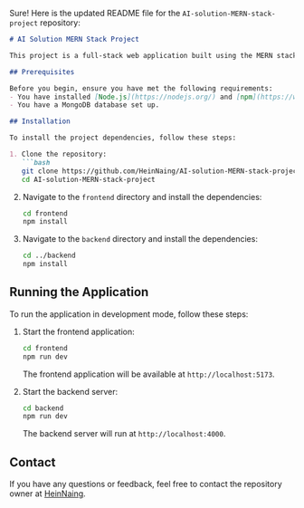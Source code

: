 Sure! Here is the updated README file for the `AI-solution-MERN-stack-project` repository:

```markdown
# AI Solution MERN Stack Project

This project is a full-stack web application built using the MERN stack (MongoDB, Express, React, Node.js) with Tailwind CSS for styling. It includes a frontend application, backend server, and an admin dashboard.

## Prerequisites

Before you begin, ensure you have met the following requirements:
- You have installed [Node.js](https://nodejs.org/) and [npm](https://www.npmjs.com/).
- You have a MongoDB database set up.

## Installation

To install the project dependencies, follow these steps:

1. Clone the repository:
   ```bash
   git clone https://github.com/HeinNaing/AI-solution-MERN-stack-project.git
   cd AI-solution-MERN-stack-project
   ```

2. Navigate to the `frontend` directory and install the dependencies:
   ```bash
   cd frontend
   npm install
   ```

3. Navigate to the `backend` directory and install the dependencies:
   ```bash
   cd ../backend
   npm install
   ```

## Running the Application

To run the application in development mode, follow these steps:

1. Start the frontend application:
   ```bash
   cd frontend
   npm run dev
   ```

   The frontend application will be available at `http://localhost:5173`.

2. Start the backend server:
   ```bash
   cd backend
   npm run dev
   ```

   The backend server will run at `http://localhost:4000`.


## Contact

If you have any questions or feedback, feel free to contact the repository owner at [HeinNaing](https://github.com/HeinNaing).
